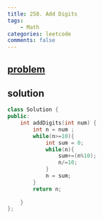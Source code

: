 ```yaml
---
title: 258. Add Digits
tags:
    - Math
categories: leetcode
comments: false
---
```


## [problem](https://leetcode.com/problems/add-digits/)
## solution
```c++
class Solution {
public:
    int addDigits(int num) {
        int n = num ;
        while(n>=10){
            int sum = 0;
            while(n){
                sum+=(n%10);
                n/=10;
            }
            n = sum;
        }
        return n;
        
    }
};
```